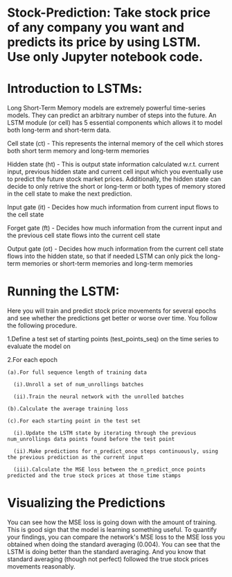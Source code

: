 # Stock-Prediction: Take stock price of any company you want and predicts its price by using LSTM. Use only Jupyter notebook code.

# Introduction to LSTMs:

Long Short-Term Memory models are extremely powerful time-series models. They can predict an arbitrary number of steps into the future. An LSTM module (or cell) has 5 essential components which allows it to model both long-term and short-term data.

Cell state (ct) - This represents the internal memory of the cell which stores both short term memory and long-term memories

Hidden state (ht) - This is output state information calculated w.r.t. current input, previous hidden state and current cell input which you eventually use to predict the future stock market prices. Additionally, the hidden state can decide to only retrive the short or long-term or both types of memory stored in the cell state to make the next prediction.

Input gate (it) - Decides how much information from current input flows to the cell state

Forget gate (ft) - Decides how much information from the current input and the previous cell state flows into the current cell state

Output gate (ot) - Decides how much information from the current cell state flows into the hidden state, so that if needed LSTM can only pick the long-term memories or short-term memories and long-term memories

# Running the LSTM:

Here you will train and predict stock price movements for several epochs and see whether the predictions get better or worse over time. You follow the following procedure.

1.Define a test set of starting points (test_points_seq) on the time series to evaluate the model on

2.For each epoch

    (a).For full sequence length of training data
    
      (i).Unroll a set of num_unrollings batches
      
      (ii).Train the neural network with the unrolled batches
      
    (b).Calculate the average training loss
    
    (c).For each starting point in the test set
    
      (i).Update the LSTM state by iterating through the previous num_unrollings data points found before the test point
      
      (ii).Make predictions for n_predict_once steps continuously, using the previous prediction as the current input
      
      (iii).Calculate the MSE loss between the n_predict_once points predicted and the true stock prices at those time stamps

# Visualizing the Predictions

You can see how the MSE loss is going down with the amount of training. This is good sign that the model is learning something useful. To quantify your findings, you can compare the network's MSE loss to the MSE loss you obtained when doing the standard averaging (0.004). You can see that the LSTM is doing better than the standard averaging. And you know that standard averaging (though not perfect) followed the true stock prices movements reasonably.
